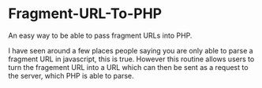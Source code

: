 # Fragment-URL-To-PHP

An easy way to be able to pass fragment URLs into PHP.

I have seen around a few places people saying you are only able to parse a fragment URL in javascript, this is true. 
However this routine allows users to turn the fragement URL into a URL which can then be sent as a request to the server, which PHP is able to parse.
